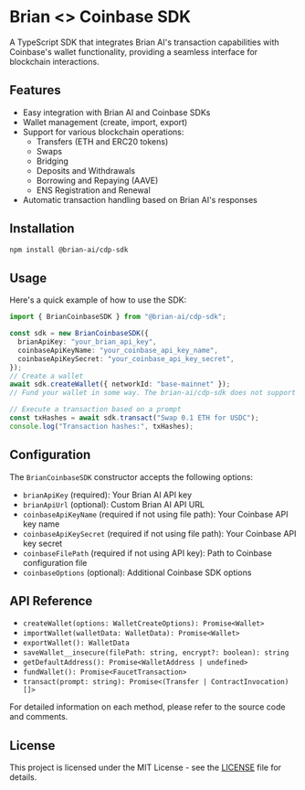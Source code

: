 # Brian <> Coinbase SDK

A TypeScript SDK that integrates Brian AI's transaction capabilities with Coinbase's wallet functionality, providing a seamless interface for blockchain interactions.

## Features

- Easy integration with Brian AI and Coinbase SDKs
- Wallet management (create, import, export)
- Support for various blockchain operations:
  - Transfers (ETH and ERC20 tokens)
  - Swaps
  - Bridging
  - Deposits and Withdrawals
  - Borrowing and Repaying (AAVE)
  - ENS Registration and Renewal
- Automatic transaction handling based on Brian AI's responses

## Installation

```bash
npm install @brian-ai/cdp-sdk
```

## Usage

Here's a quick example of how to use the SDK:

```typescript
import { BrianCoinbaseSDK } from "@brian-ai/cdp-sdk";

const sdk = new BrianCoinbaseSDK({
  brianApiKey: "your_brian_api_key",
  coinbaseApiKeyName: "your_coinbase_api_key_name",
  coinbaseApiKeySecret: "your_coinbase_api_key_secret",
});
// Create a wallet
await sdk.createWallet({ networkId: "base-mainnet" });
// Fund your wallet in some way. The brian-ai/cdp-sdk does not support Base sepolia

// Execute a transaction based on a prompt
const txHashes = await sdk.transact("Swap 0.1 ETH for USDC");
console.log("Transaction hashes:", txHashes);
```

## Configuration

The `BrianCoinbaseSDK` constructor accepts the following options:

- `brianApiKey` (required): Your Brian AI API key
- `brianApiUrl` (optional): Custom Brian AI API URL
- `coinbaseApiKeyName` (required if not using file path): Your Coinbase API key name
- `coinbaseApiKeySecret` (required if not using file path): Your Coinbase API key secret
- `coinbaseFilePath` (required if not using API key): Path to Coinbase configuration file
- `coinbaseOptions` (optional): Additional Coinbase SDK options

## API Reference

- `createWallet(options: WalletCreateOptions): Promise<Wallet>`
- `importWallet(walletData: WalletData): Promise<Wallet>`
- `exportWallet(): WalletData`
- `saveWallet__insecure(filePath: string, encrypt?: boolean): string`
- `getDefaultAddress(): Promise<WalletAddress | undefined>`
- `fundWallet(): Promise<FaucetTransaction>`
- `transact(prompt: string): Promise<(Transfer | ContractInvocation)[]>`

For detailed information on each method, please refer to the source code and comments.

## License

This project is licensed under the MIT License - see the [LICENSE](LICENSE) file for details.
